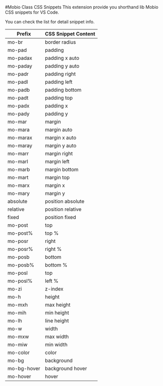 #Mobio Class CSS Snippets
This extension provide you shorthand lib Mobio CSS snippets for VS Code.

You can check the list for detail snippet info.

| Prefix | CSS Snippet Content |
| ------ | ------ |
| mo-br  | border radius |
| mo-pad | padding |
| mo-padax | padding x auto |
| mo-paday | padding y auto |
| mo-padr | padding right |
| mo-padl | padding left |
| mo-padb | padding bottom |
| mo-padt | padding top |
| mo-padx | padding x |
| mo-pady | padding y |
| mo-mar | margin |
| mo-mara | margin auto |
| mo-marax | margin x auto |
| mo-maray | margin y auto |
| mo-marr | margin right |
| mo-marl | margin left |
| mo-marb | margin bottom |
| mo-mart | margin top |
| mo-marx | margin x |
| mo-mary | margin y |
| absolute | position absolute |
| relative | position relative |
| fixed | position fixed |
| mo-post | top |
| mo-post% | top % |
| mo-posr | right |
| mo-posr% | right % |
| mo-posb | bottom |
| mo-posb% | bottom % |
| mo-posl | top |
| mo-posl% | left % |
| mo-zi | z-index |
| mo-h | height |
| mo-mxh | max height |
| mo-mih | min height |
| mo-lh | line height |
| mo-w | width |
| mo-mxw | max width |
| mo-miw | min width |
| mo-color | color |
| mo-bg | background |
| mo-bg-hover | background hover |
| mo-hover | hover |

